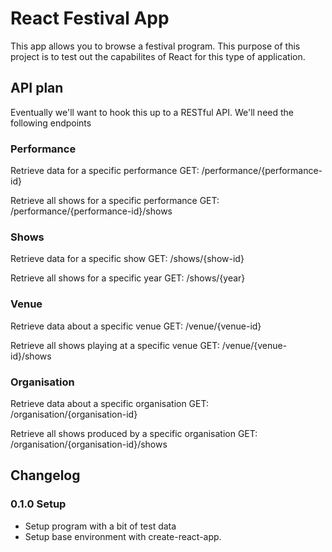# React Festival App
This app allows you to browse a festival program. 
This purpose of this project is to test out the capabilites of React for this 
type of application.



## API plan
Eventually we'll want to hook this up to a RESTful API. We'll need the following endpoints

### Performance
Retrieve data for a specific performance
GET: /performance/{performance-id}

Retrieve all shows for a specific performance
GET: /performance/{performance-id}/shows				

### Shows
Retrieve data for a specific show
GET: /shows/{show-id}

Retrieve all shows for a specific year
GET: /shows/{year}

### Venue
Retrieve data about a specific venue
GET: /venue/{venue-id}

Retrieve all shows playing at a specific venue
GET: /venue/{venue-id}/shows

### Organisation
Retrieve data about a specific organisation
GET: /organisation/{organisation-id}

Retrieve all shows produced by a specific organisation
GET: /organisation/{organisation-id}/shows



## Changelog

### 0.1.0 Setup
* Setup program with a bit of test data
* Setup base environment with create-react-app. 